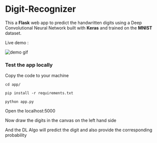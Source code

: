 # Digit-Recognizer

This a **Flask** web app to predict the handwritten digits using a Deep Convolutional Neural Network built with **Keras** and trained on the **MNIST** dataset.

Live demo : 

![demo gif]( )

### Test the app locally

Copy the code to your machine

```
cd app/

pip install -r requirements.txt

python app.py
```

Open the localhost:5000

Now draw the digits in the canvas on the left hand side

And the DL Algo will predict the digit and also provide the corresponding probability



